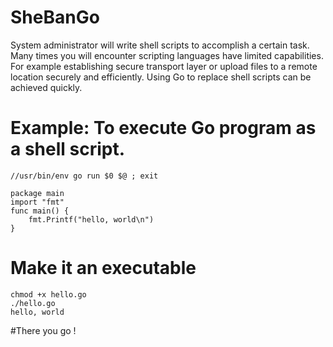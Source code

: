 # SheBanGo

System administrator will write shell scripts to accomplish a certain task.
Many times you will encounter scripting languages have limited capabilities.
For example establishing secure transport layer or upload files to a remote location securely and efficiently.
Using Go to replace shell scripts can be achieved quickly.

# Example: To execute Go program as a shell script.

```
//usr/bin/env go run $0 $@ ; exit

package main
import "fmt"
func main() {
    fmt.Printf("hello, world\n")
}
```

# Make it an executable

```
chmod +x hello.go
./hello.go
hello, world
```
#There you go !
